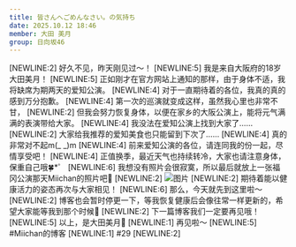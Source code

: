 ```yaml
---
title: 皆さんへごめんなさい。の気持ち
date: 2025.10.12 18:46
member: 大田 美月
group: 日向坂46
---
```


[NEWLINE:2]
好久不见，昨天刚见过～！
[NEWLINE:5]
我是来自大阪府的18岁大田美月！
[NEWLINE:5]
正如刚才在官方网站上通知的那样，由于身体不适，我将缺席为期两天的爱知公演。
[NEWLINE:4]
对于一直期待着的各位，我真的真的感到万分抱歉。
[NEWLINE:4]
第一次的巡演就变成这样，虽然我心里也非常不甘，
[NEWLINE:2]
但我会努力恢复身体，以便在家乡的大阪公演上，能将元气满满的表演带给大家。
[NEWLINE:4]
我没法在爱知公演上找到大家了……
[NEWLINE:2]
大家给我推荐的爱知美食也只能留到下次了……
[NEWLINE:4]
真的非常对不起m(_ _)m
[NEWLINE:4]
前来爱知公演的各位，请连同我的份一起，尽情享受吧！
[NEWLINE:4]
正值换季，最近天气也持续转冷，大家也请注意身体，保重自己哦🍀*゜
[NEWLINE:6]
我想没有照片会很寂寞，所以最后就放上一张福冈公演那天Miichan的照片吧💭
[NEWLINE:2]
![图片](https://cdn.hinatazaka46.com/files/14/diary/official/member/moblog/202510/mob8kSLXx.jpg)
[NEWLINE:2]
期待着能以健康活力的姿态再次与大家相见！
[NEWLINE:6]
那么，今天就先到这里啦～
[NEWLINE:2]
博客也会暂时停更一下，等我恢复健康后会像往常一样更新的，希望大家能等我到那个时候💭
[NEWLINE:2]
下一篇博客我们一定要再见哦！
[NEWLINE:5]
以上，是大田美月🍓
[NEWLINE:1]
再见啦～
[NEWLINE:5]
#Miichan的博客
[NEWLINE:1]
#29
[NEWLINE:2]